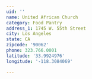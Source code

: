 ```yaml
---
uid: ''
name: United African Church
category: Food Pantry
address_1: 1745 W. 55th Street
city: Los Angeles
state: CA
zipcode: '90062'
phone: 323.766.0001
latitude: '33.9924976'
longitude: '-118.3084069'

---
```

